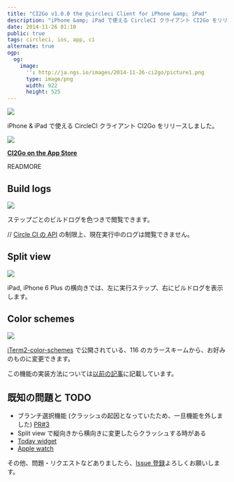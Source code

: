 ```yaml
---
title: "CI2Go v1.0.0 the @circleci Client for iPhone &amp; iPad"
description: "iPhone &amp; iPad で使える CircleCI クライアント CI2Go をリリースしました。"
date: 2014-11-26 01:10
public: true
tags: circleci, ios, app, ci
alternate: true
ogp:
  og:
    image:
      '': http://ja.ngs.io/images/2014-11-26-ci2go/picture1.png
      type: image/png
      width: 922
      height: 525
---
```


[![](2014-11-26-ci2go/picture1.png)][AppStore]

iPhone &amp; iPad で使える CircleCI クライアント CI2Go をリリースしました。

[![](images/appstore.svg)][AppStore]

**[CI2Go on the App Store][AppStore]**

READMORE

## Build logs

![](2014-11-26-ci2go/picture2.png)

ステップごとのビルドログを色つきで閲覧できます。

// [Circle CI の API][API] の制限上、現在実行中のログは閲覧できません。

## Split view

![](2014-11-26-ci2go/picture3.png)

iPad, iPhone 6 Plus の横向きでは、左に実行ステップ、右にビルドログを表示します。

## Color schemes

![](2014-11-26-ci2go/picture4.png)

[iTerm2-color-schemes] で公開されている、116 のカラースキームから、お好みのものに変更できます。

この機能の実装方法については[以前の記事][Previous article]に記載しています。

## 既知の問題と TODO

- ブランチ選択機能 (クラッシュの起因となっていたため、一旦機能を外しました) [PR#3]
- Split view で縦向きから横向きに変更したらクラッシュする時がある
- [Today widget]
- [Apple watch]

その他、問題・リクエストなどありましたら、[Issue 登録][New Issue]よろしくお願いします。

[AppStore]: https://itunes.apple.com/app/id940028427?mt=8
[API]: https://circleci.com/docs/api
[iTerm2-color-schemes]: http://iterm2colorschemes.com/
[PR#3]: https://github.com/ngs/ci2go/pull/3
[New Issue]: https://github.com/ngs/ci2go/issues/new
[Today widget]: https://developer.apple.com/library/ios/documentation/General/Conceptual/ExtensibilityPG/NotificationCenter.html
[Apple watch]: https://developer.apple.com/watchkit/
[Previous article]: /2014/10/26/refresh-ui-appearance/
